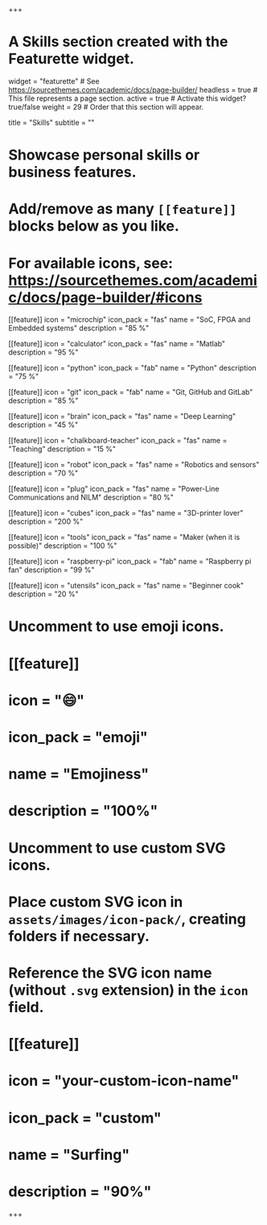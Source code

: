 +++
# A Skills section created with the Featurette widget.
widget = "featurette"  # See https://sourcethemes.com/academic/docs/page-builder/
headless = true  # This file represents a page section.
active = true  # Activate this widget? true/false
weight = 29  # Order that this section will appear.

title = "Skills"
subtitle = ""

# Showcase personal skills or business features.
# 
# Add/remove as many `[[feature]]` blocks below as you like.
# 
# For available icons, see: https://sourcethemes.com/academic/docs/page-builder/#icons

[[feature]]
  icon = "microchip"
  icon_pack = "fas"
  name = "SoC, FPGA and Embedded systems"
  description = "85 %" 
  
[[feature]]
  icon = "calculator"
  icon_pack = "fas"
  name = "Matlab"
  description = "95 %"
    
[[feature]]
  icon = "python"
  icon_pack = "fab"
  name = "Python"
  description = "75 %"
    
[[feature]]
  icon = "git"
  icon_pack = "fab"
  name = "Git, GitHub and GitLab"
  description = "85 %" 
  
[[feature]]
  icon = "brain"
  icon_pack = "fas"
  name = "Deep Learning"
  description = "45 %" 
  
[[feature]]
  icon = "chalkboard-teacher"
  icon_pack = "fas"
  name = "Teaching"
  description = "15 %" 
  
[[feature]]
  icon = "robot"
  icon_pack = "fas"
  name = "Robotics and sensors"
  description = "70 %"
  
[[feature]]
  icon = "plug"
  icon_pack = "fas"
  name = "Power-Line Communications and NILM"
  description = "80 %"
 
[[feature]]
  icon = "cubes"
  icon_pack = "fas"
  name = "3D-printer lover"
  description = "200 %"
  
[[feature]]
  icon = "tools"
  icon_pack = "fas"
  name = "Maker (when it is possible)"
  description = "100 %"

[[feature]]
  icon = "raspberry-pi"
  icon_pack = "fab"
  name = "Raspberry pi fan"
  description = "99 %"
  
[[feature]]
  icon = "utensils"
  icon_pack = "fas"
  name = "Beginner cook"
  description = "20 %"

  
# Uncomment to use emoji icons.
# [[feature]]
#  icon = ":smile:"
#  icon_pack = "emoji"
#  name = "Emojiness"
#  description = "100%"  

# Uncomment to use custom SVG icons.
# Place custom SVG icon in `assets/images/icon-pack/`, creating folders if necessary.
# Reference the SVG icon name (without `.svg` extension) in the `icon` field.
# [[feature]]
#  icon = "your-custom-icon-name"
#  icon_pack = "custom"
#  name = "Surfing"
#  description = "90%"

+++
